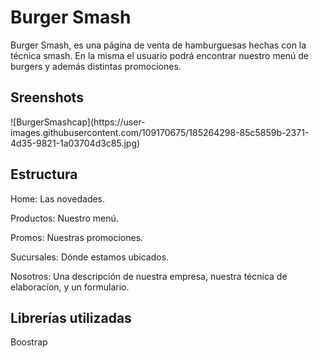 <h1>Burger Smash</h1>
 <p>Burger Smash, es una página de venta de hamburguesas hechas con la técnica smash. En la misma el usuario podrá encontrar nuestro menú de burgers y además distintas promociones.</p>
 <h2>Sreenshots</h2>
 ![BurgerSmashcap](https://user-images.githubusercontent.com/109170675/185264298-85c5859b-2371-4d35-9821-1a03704d3c85.jpg)
 <h2>Estructura</h2>
 <p>Home: Las novedades.</p>

 <p>Productos: Nuestro menú.</p>
 <p>Promos: Nuestras promociones.</p>
 <p>Sucursales: Dónde estamos ubicados.</p>
 <p>Nosotros: Una descripción de nuestra empresa, nuestra técnica de elaboracíon, y un formulario.</p>
 <h2>Librerías utilizadas</h2>
 <p>Boostrap</h2>

 


 

 

